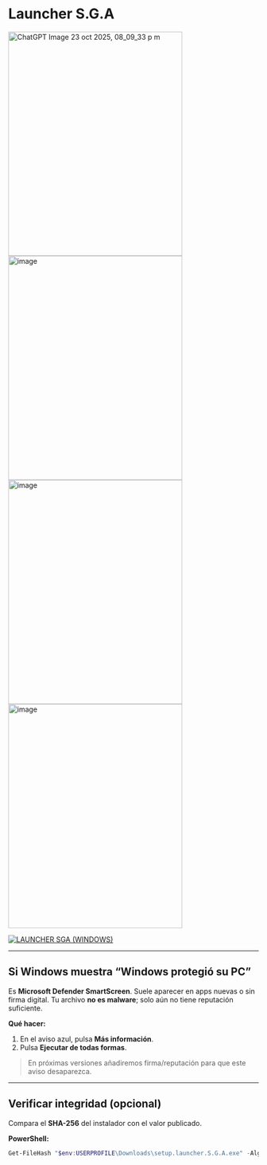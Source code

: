 # Launcher S.G.A
<img width="350" height="450" alt="ChatGPT Image 23 oct 2025, 08_09_33 p m" src="https://github.com/user-attachments/assets/27d38064-ea8f-4f07-98ae-292c69444349" />
         <img width="350" height="450" alt="image" src="https://github.com/user-attachments/assets/113eabb3-9d1a-4c57-bfd2-a210bd803df3" />   <img width="350" height="450" alt="image" src="https://github.com/user-attachments/assets/49b68989-6b38-4296-b19d-07456d90a73d" />  <img width="350" height="450" alt="image" src="https://github.com/user-attachments/assets/da25b0f7-547c-4e4d-bc84-51eff1472a39" />




[![LAUNCHER SGA (WINDOWS)](https://img.shields.io/badge/LAUNCHER%20SGA%20(Windows)-Descargar-2ea043?style=for-the-badge&logo=windows)](https://github.com/DerXerke/Launcher-S.G.A/releases/download/A/setup.launcher.S.G.A.exe) 

---

## Si Windows muestra “Windows protegió su PC”
Es **Microsoft Defender SmartScreen**. Suele aparecer en apps nuevas o sin firma digital.
Tu archivo **no es malware**; solo aún no tiene reputación suficiente.

**Qué hacer:**
1. En el aviso azul, pulsa **Más información**.  
2. Pulsa **Ejecutar de todas formas**.

> En próximas versiones añadiremos firma/reputación para que este aviso desaparezca.

---

## Verificar integridad (opcional)
Compara el **SHA-256** del instalador con el valor publicado.

**PowerShell:**
```powershell
Get-FileHash "$env:USERPROFILE\Downloads\setup.launcher.S.G.A.exe" -Algorithm SHA256 | Select-Object Hash
